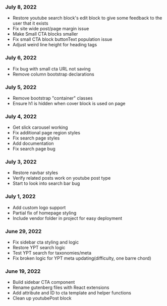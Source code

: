 ### July 8, 2022
- Restore youtube search block's edit block to give some feedback to the user that it exists
- Fix site wide post/page margin issue
- Make Small CTA blocks smaller
- Fix small CTA block buttonText population issue
- Adjust weird line height for heading tags

### July 6, 2022
- Fix bug with small cta URL not saving
- Remove column bootstrap declarations

### July 5, 2022
- Remove bootstrap "container" classes
- Ensure h1 is hidden when cover block is used on page

### July 4, 2022
- Get slick carousel working
- Fix additional page region styles
- Fix search page styles
- Add documentation
- Fix search page bug

### July 3, 2022
- Restore navbar styles
- Verify related posts work on youtube post type
- Start to look into search bar bug

### July 1, 2022
- Add custom logo support
- Partial fix of homepage styling
- Include vendor folder in project for easy deployment

### June 29, 2022
- Fix sidebar cta styling and logic
- Restore YPT search logic
- Test YPT search for taxonomies/meta
- Fix broken logic for YPT meta updating(difficulty, one barre chord)

### June 19, 2022
- Build sidebar CTA component
- Rename gutenberg files with React extensions
- Add attribute and ID to cta template and helper functions
- Clean up youtubePost block